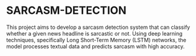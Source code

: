 # SARCASM-DETECTION
This project aims to develop a sarcasm detection system that can classify whether a given news headline is sarcastic or not. Using deep learning techniques, specifically Long Short-Term Memory (LSTM) networks, the model processes textual data and predicts sarcasm with high accuracy.
